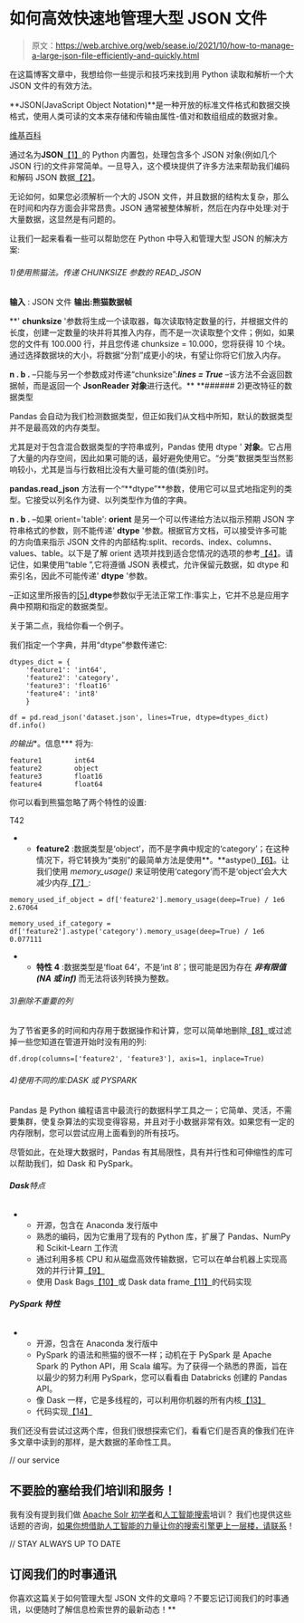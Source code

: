 # 如何高效快速地管理大型 JSON 文件

> 原文：<https://web.archive.org/web/sease.io/2021/10/how-to-manage-a-large-json-file-efficiently-and-quickly.html>

在这篇博客文章中，我想给你一些提示和技巧来找到用 Python 读取和解析一个大 JSON 文件的有效方法。

**JSON(JavaScript Object Notation)**是一种开放的标准文件格式和数据交换格式，使用人类可读的文本来存储和传输由属性-值对和数组组成的数据对象。

[维基百科](https://web.archive.org/web/20230315122532/https://en.wikipedia.org/wiki/JSON)

通过名为**JSON**[【1】](https://web.archive.org/web/20230315122532/https://docs.python.org/3/library/json.html)的 Python 内置包，处理包含多个 JSON 对象(例如几个 JSON 行)的文件非常简单。一旦导入，这个模块提供了许多方法来帮助我们编码和解码 JSON 数据[【2】](https://web.archive.org/web/20230315122532/https://pynative.com/python-json-load-and-loads-to-parse-json/)。

无论如何，如果您必须解析一个大的 JSON 文件，并且数据的结构太复杂，那么在时间和内存方面会非常昂贵。JSON 通常被整体解析，然后在内存中处理:对于大量数据，这显然是有问题的。

让我们一起来看看一些可以帮助您在 Python 中导入和管理大型 JSON 的解决方案:

###### 1)使用熊猫法。传递 CHUNKSIZE 参数的 READ_JSON

**输入** : JSON 文件
****输出**:熊猫数据帧**

 **' **chunksize** '参数将生成一个读取器，每次读取特定数量的行，并根据文件的长度，创建一定数量的块并将其推入内存，而不是一次读取整个文件；例如，如果您的文件有 100.000 行，并且您传递 chunksize = 10.000，您将获得 10 个块。通过选择数据块的大小，将数据“分割”成更小的块，有望让你将它们放入内存。

**n . b .** –只能与另一个参数成对传递“chunksize”:***lines = True***
–该方法不会返回数据帧，而是返回一个 **JsonReader 对象**进行迭代。**  **###### 2)更改特征的数据类型

Pandas 会自动为我们检测数据类型，但正如我们从文档中所知，默认的数据类型并不是最高效的内存类型。

尤其是对于包含混合数据类型的字符串或列，Pandas 使用 dtype ' **对象**。它占用了大量的内存空间，因此如果可能的话，最好避免使用它。“分类”数据类型当然影响较小，尤其是当与行数相比没有大量可能的值(类别)时。

**pandas.read_json** 方法有一个“**dtype”**参数，使用它可以显式地指定列的类型。它接受以列名作为键、以列类型作为值的字典。

**n . b .**
–如果 orient='table': **orient** 是另一个可以传递给方法以指示预期 JSON 字符串格式的参数，则不能传递' **dtype** '参数。根据官方文档，可以接受许多可能的方向值来指示 JSON 文件的内部结构:split、records、index、columns、values、table。以下是了解 orient 选项并找到适合您情况的选项的参考[【4】](https://web.archive.org/web/20230315122532/https://pandas.pydata.org/docs/user_guide/io.html#reading-json)。请记住，如果使用“table ”,它将遵循 JSON 表模式，允许保留元数据，如 dtype 和索引名，因此不可能传递' **dtype** '参数。

–正如这里所报告的[[5]](https://web.archive.org/web/20230315122532/https://github.com/pandas-dev/pandas/issues/33205),**dtype**参数似乎无法正常工作:事实上，它并不总是应用字典中预期和指定的数据类型。

关于第二点，我给你看一个例子。

我们指定一个字典，并用“dtype”参数传递它:

```
dtypes_dict = {
    'feature1': 'int64',
    'feature2': 'category',
    'feature3': 'float16'
    'feature4': 'int8'
    }

df = pd.read_json('dataset.json', lines=True, dtype=dtypes_dict)
df.info()
```

*的输出**。信息*** 将为:

```
feature1        int64
feature2        object
feature3        float16
feature4        float64
```

你可以看到熊猫忽略了两个特性的设置:

T42

*   *   **feature2** :数据类型是‘object’，而不是字典中规定的‘category’；在这种情况下，将它转换为“类别”的最简单方法是使用**。**astype()[【6】](https://web.archive.org/web/20230315122532/https://pandas.pydata.org/docs/reference/api/pandas.DataFrame.astype.html)。让我们使用 *memory_usage()* 来证明使用‘category’而不是‘object’会大大减少内存[【7】](https://web.archive.org/web/20230315122532/https://pandas.pydata.org/docs/reference/api/pandas.DataFrame.memory_usage.html):

```
memory_used_if_object = df['feature2'].memory_usage(deep=True) / 1e6
2.67064

memory_used_if_category = df['feature2'].astype('category').memory_usage(deep=True) / 1e6
0.077111
```

*   *   **特性 4** :数据类型是‘float 64’，不是‘int 8’；很可能是因为存在 ***非有限值(NA 或 inf)*** 而无法将该列转换为整数。

###### 3)删除不重要的列

为了节省更多的时间和内存用于数据操作和计算，您可以简单地删除[【8】](https://web.archive.org/web/20230315122532/https://pandas.pydata.org/docs/reference/api/pandas.DataFrame.drop.html?highlight=drop#pandas.DataFrame.drop)或过滤掉一些您知道在管道开始时没有用的列:

```
df.drop(columns=['feature2', 'feature3'], axis=1, inplace=True)
```

###### 4)使用不同的库:DASK 或 PYSPARK

Pandas 是 Python 编程语言中最流行的数据科学工具之一；它简单、灵活，不需要集群，使复杂算法的实现变得容易，并且对于小数据非常有效。如果您有一定的内存限制，您可以尝试应用上面看到的所有技巧。

尽管如此，在处理大数据时，Pandas 有其局限性，具有并行性和可伸缩性的库可以帮助我们，如 Dask 和 PySpark。

###### **Dask**特点

*   *   开源，包含在 Anaconda 发行版中
    *   熟悉的编码，因为它重用了现有的 Python 库，扩展了 Pandas、NumPy 和 Scikit-Learn 工作流
    *   通过利用多核 CPU 和从磁盘高效传输数据，它可以在单台机器上实现高效的并行计算[【9】](https://web.archive.org/web/20230315122532/https://docs.dask.org/en/latest/why.html)
    *   使用 Dask Bags[【10】](https://web.archive.org/web/20230315122532/https://examples.dask.org/bag.html)或 Dask data frame[【11】](https://web.archive.org/web/20230315122532/https://docs.dask.org/en/latest/dataframe-api.html#dask.dataframe.read_json)的代码实现

###### **PySpark 特性**

*   *   开源，包含在 Anaconda 发行版中
    *   PySpark 的语法和熊猫的很不一样；动机在于 PySpark 是 Apache Spark 的 Python API，用 Scala 编写。为了获得一个熟悉的界面，旨在以最少的努力利用 PySpark，您可以看看由 Databricks 创建的 Pandas API。
    *   像 Dask 一样，它是多线程的，可以利用你机器的所有内核[【13】](https://web.archive.org/web/20230315122532/https://towardsdatascience.com/spark-vs-pandas-part-2-spark-c57f8ea3a781)
    *   代码实现[【14】](https://web.archive.org/web/20230315122532/https://sparkbyexamples.com/pyspark/pyspark-read-json-file-into-dataframe/)

我们还没有尝试过这两个库，但我们很想探索它们，看看它们是否真的像我们在许多文章中读到的那样，是大数据的革命性工具。

// our service

## 不要脸的塞给我们培训和服务！

我有没有提到我们做 [Apache Solr 初学者](https://web.archive.org/web/20230315122532/https://sease.io/training/apache-solr-training/apache-solr-beginner-training)和[人工智能搜索](https://web.archive.org/web/20230315122532/https://sease.io/artificial-intelligence-in-search-training)培训？
我们也提供这些话题的咨询，[如果你想借助人工智能的力量让你的搜索引擎更上一层楼，请联系](https://web.archive.org/web/20230315122532/https://sease.io/contacts)！

// STAY ALWAYS UP TO DATE

## 订阅我们的时事通讯

你喜欢这篇关于如何管理大型 JSON 文件的文章吗？不要忘记订阅我们的时事通讯，以便随时了解信息检索世界的最新动态！**